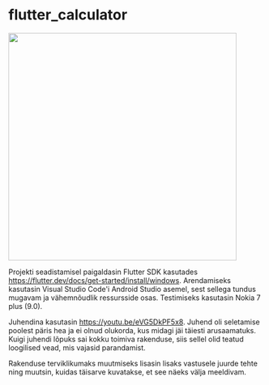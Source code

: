 # flutter_calculator

<img style="margin: auto;" src="https://i.imgur.com/Wer1kXx.png" height="450">

Projekti seadistamisel paigaldasin Flutter SDK kasutades https://flutter.dev/docs/get-started/install/windows. Arendamiseks kasutasin Visual Studio Code'i Android Studio asemel, sest sellega tundus mugavam ja vähemnõudlik ressursside osas. Testimiseks kasutasin Nokia 7 plus (9.0).

Juhendina kasutasin https://youtu.be/eVG5DkPF5x8. Juhend oli seletamise poolest päris hea ja ei olnud olukorda, kus midagi jäi täiesti arusaamatuks. Kuigi juhendi lõpuks sai kokku toimiva rakenduse, siis sellel olid teatud loogilised vead, mis vajasid parandamist.

Rakenduse terviklikumaks muutmiseks lisasin lisaks vastusele juurde tehte ning muutsin, kuidas täisarve kuvatakse, et see näeks välja meeldivam.
